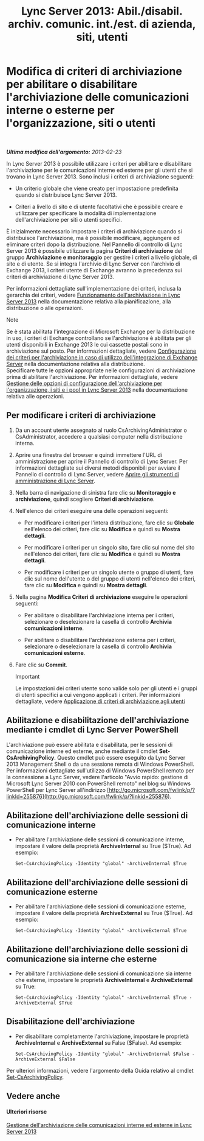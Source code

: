 ﻿---
title: "Lync Server 2013: Abil./disabil. archiv. comunic. int./est. di azienda, siti, utenti"
TOCTitle: "Lync Server 2013: Abil./disabil. archiv. comunic. int./est. di azienda, siti, utenti"
ms:assetid: b85dc3fb-8ebd-4e3c-ac90-fc79270ac867
ms:mtpsurl: https://technet.microsoft.com/it-it/library/Gg182576(v=OCS.15)
ms:contentKeyID: 49301769
ms.date: 08/24/2015
mtps_version: v=OCS.15
ms.translationtype: HT
---

# Modifica di criteri di archiviazione per abilitare o disabilitare l'archiviazione delle comunicazioni interne o esterne per l'organizzazione, siti o utenti

 

_**Ultima modifica dell'argomento:** 2013-02-23_

In Lync Server 2013 è possibile utilizzare i criteri per abilitare e disabilitare l'archiviazione per le comunicazioni interne ed esterne per gli utenti che si trovano in Lync Server 2013. Sono inclusi i criteri di archiviazione seguenti:

  - Un criterio globale che viene creato per impostazione predefinita quando si distribuisce Lync Server 2013.

  - Criteri a livello di sito e di utente facoltativi che è possibile creare e utilizzare per specificare la modalità di implementazione dell'archiviazione per siti o utenti specifici.

È inizialmente necessario impostare i criteri di archiviazione quando si distribuisce l'archiviazione, ma è possibile modificare, aggiungere ed eliminare criteri dopo la distribuzione. Nel Pannello di controllo di Lync Server 2013 è possibile utilizzare la pagina **Criteri di archiviazione** del gruppo **Archiviazione e monitoraggio** per gestire i criteri a livello globale, di sito e di utente. Se si integra l'archivio di Lync Server con l'archivio di Exchange 2013, i criteri utente di Exchange avranno la precedenza sui criteri di archiviazione di Lync Server 2013.

Per informazioni dettagliate sull'implementazione dei criteri, inclusa la gerarchia dei criteri, vedere [Funzionamento dell'archiviazione in Lync Server 2013](lync-server-2013-how-archiving-works.md) nella documentazione relativa alla pianificazione, alla distribuzione o alle operazioni.


> [!NOTE]
> Se è stata abilitata l'integrazione di Microsoft Exchange per la distribuzione in uso, i criteri di Exchange controllano se l'archiviazione è abilitata per gli utenti disponibili in Exchange 2013 le cui cassette postali sono in archiviazione sul posto. Per informazioni dettagliate, vedere <A href="lync-server-2013-setting-up-policies-for-archiving-when-using-exchange-server-integration.md">Configurazione dei criteri per l'archiviazione in caso di utilizzo dell'integrazione di Exchange Server</A> nella documentazione relativa alla distribuzione.<BR>Specificare tutte le opzioni appropriate nelle configurazioni di archiviazione prima di abilitare l'archiviazione. Per informazioni dettagliate, vedere <A href="lync-server-2013-managing-archiving-configuration-options-for-your-organization-sites-and-pools.md">Gestione delle opzioni di configurazione dell'archiviazione per l'organizzazione, i siti e i pool in Lync Server 2013</A> nella documentazione relativa alle operazioni.



## Per modificare i criteri di archiviazione

1.  Da un account utente assegnato al ruolo CsArchivingAdministrator o CsAdministrator, accedere a qualsiasi computer nella distribuzione interna.

2.  Aprire una finestra del browser e quindi immettere l'URL di amministrazione per aprire il Pannello di controllo di Lync Server. Per informazioni dettagliate sui diversi metodi disponibili per avviare il Pannello di controllo di Lync Server, vedere [Aprire gli strumenti di amministrazione di Lync Server](lync-server-2013-open-lync-server-administrative-tools.md).

3.  Nella barra di navigazione di sinistra fare clic su **Monitoraggio e archiviazione**, quindi scegliere **Criteri di archiviazione**.

4.  Nell'elenco dei criteri eseguire una delle operazioni seguenti:
    
      - Per modificare i criteri per l'intera distribuzione, fare clic su **Globale** nell'elenco dei criteri, fare clic su **Modifica** e quindi su **Mostra dettagli**.
    
      - Per modificare i criteri per un singolo sito, fare clic sul nome del sito nell'elenco dei criteri, fare clic su **Modifica** e quindi su **Mostra dettagli**.
    
      - Per modificare i criteri per un singolo utente o gruppo di utenti, fare clic sul nome dell'utente o del gruppo di utenti nell'elenco dei criteri, fare clic su **Modifica** e quindi su **Mostra dettagli**.

5.  Nella pagina **Modifica Criteri di archiviazione** eseguire le operazioni seguenti:
    
      - Per abilitare o disabilitare l'archiviazione interna per i criteri, selezionare o deselezionare la casella di controllo **Archivia comunicazioni interne**.
    
      - Per abilitare o disabilitare l'archiviazione esterna per i criteri, selezionare o deselezionare la casella di controllo **Archivia comunicazioni esterne**.

6.  Fare clic su **Commit**.
    
    > [!IMPORTANT]  
    > Le impostazioni dei criteri utente sono valide solo per gli utenti e i gruppi di utenti specifici a cui vengono applicati i criteri. Per informazioni dettagliate, vedere <a href="lync-server-2013-applying-an-archiving-policy-to-users.md">Applicazione di criteri di archiviazione agli utenti</a>

## Abilitazione e disabilitazione dell'archiviazione mediante i cmdlet di Lync Server PowerShell

L'archiviazione può essere abilitata e disabilitata, per le sessioni di comunicazione interne ed esterne, anche mediante il cmdlet **Set-CsArchivingPolicy**. Questo cmdlet può essere eseguito da Lync Server 2013 Management Shell o da una sessione remota di Windows PowerShell. Per informazioni dettagliate sull'utilizzo di Windows PowerShell remoto per la connessione a Lync Server, vedere l'articolo "Avvio rapido: gestione di Microsoft Lync Server 2010 con PowerShell remoto" nel blog su Windows PowerShell per Lync Server all'indirizzo [http://go.microsoft.com/fwlink/p/?linkId=255876](http://go.microsoft.com/fwlink/p/?linkid=255876).

## Abilitazione dell'archiviazione delle sessioni di comunicazione interne

  - Per abilitare l'archiviazione delle sessioni di comunicazione interne, impostare il valore della proprietà **ArchiveInternal** su True ($True). Ad esempio:
    
        Set-CsArchivingPolicy -Identity "global" -ArchiveInternal $True

## Abilitazione dell'archiviazione delle sessioni di comunicazione esterne

  - Per abilitare l'archiviazione delle sessioni di comunicazione esterne, impostare il valore della proprietà **ArchiveExternal** su True ($True). Ad esempio:
    
        Set-CsArchivingPolicy -Identity "global" -ArchiveExternal $True

## Abilitazione dell'archiviazione delle sessioni di comunicazione sia interne che esterne

  - Per abilitare l'archiviazione delle sessioni di comunicazione sia interne che esterne, impostare le proprietà **ArchiveInternal** e **ArchiveExternal** su True:
    
        Set-CsArchivingPolicy -Identity "global" -ArchiveInternal $True -ArchiveExternal $True

## Disabilitazione dell'archiviazione

  - Per disabilitare completamente l'archiviazione, impostare le proprietà **ArchiveInternal** e **ArchiveExternal** su False ($False). Ad esempio:
    
        Set-CsArchivingPolicy -Identity "global" -ArchiveInternal $False -ArchiveExternal $False

Per ulteriori informazioni, vedere l'argomento della Guida relativo al cmdlet [Set-CsArchivingPolicy](https://docs.microsoft.com/en-us/powershell/module/skype/Set-CsArchivingPolicy).

## Vedere anche

#### Ulteriori risorse

[Gestione dell'archiviazione delle comunicazioni interne ed esterne in Lync Server 2013](lync-server-2013-managing-the-archiving-of-internal-and-external-communications.md)

